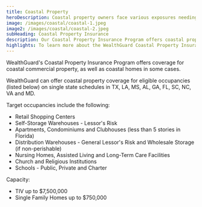 ```yaml
---
title: Coastal Property
heroDescription: Coastal property owners face various exposures needing several different forms of insurance. With the Coastal Property Program, coverages can be consolidated into one package policy.
image: /images/coastal/coastal-1.jpeg
image2: /images/coastal/coastal-2.jpeg
subHeading: Coastal Property Insurance
description: Our Coastal Property Insurance Program offers coastal property and casualty insurance coverage in one package. Coverage enhancements can include Deductible Buy-Down for Wind/Hail, Commercial Terrorism (Not TRIA), Cargo and Storage, and Active Assailant insurance.
highlights: To learn more about the WealthGuard Coastal Property Insurance Program and application requirements, please contact WealthGuard below.
---
```

<!-- Markdown generator - https://jaspervdj.be/lorem-markdownum/ -->

WealthGuard's Coastal Property Insurance Program offers coverage for coastal commercial property, as well as coastal homes in some cases. 

WealthGuard can offer coastal property coverage for eligible occupancies (listed below) on single state schedules in TX, LA, MS, AL, GA, FL, SC, NC, VA and MD. 

Target occupancies include the following:
- Retail Shopping Centers
- Self-Storage Warehouses - Lessor's Risk
- Apartments, Condominiums and Clubhouses (less than 5 stories in Florida)
- Distribution Warehouses - General Lessor's Risk and Wholesale Storage (if non-perishable)
- Nursing Homes, Assisted Living and Long-Term Care Facilities
- Church and Religious Institutions
- Schools - Public, Private and Charter

Capacity:
- TIV up to $7,500,000
- Single Family Homes up to $750,000
